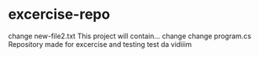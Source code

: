 # excercise-repo
change new-file2.txt
This project will contain...
change
change program.cs
Repository made for excercise and testing
test
da vidiiim


